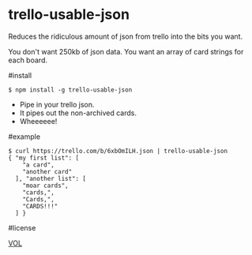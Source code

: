 trello-usable-json
==================

Reduces the ridiculous amount of json from trello into the bits you want.

You don't want 250kb of json data. You want an array of card strings for each board.

#install

```
$ npm install -g trello-usable-json
```

- Pipe in your trello json.
- It pipes out the non-archived cards.
- Wheeeeee!

#example

```
$ curl https://trello.com/b/6xbOmILH.json | trello-usable-json
{ "my first list": [
    "a card",
    "another card"
  ], "another list": [
    "moar cards",
    "cards,",
    "Cards,",
    "CARDS!!!"
  ] }
```

#license

[VOL](http://veryopenlicense.com)
